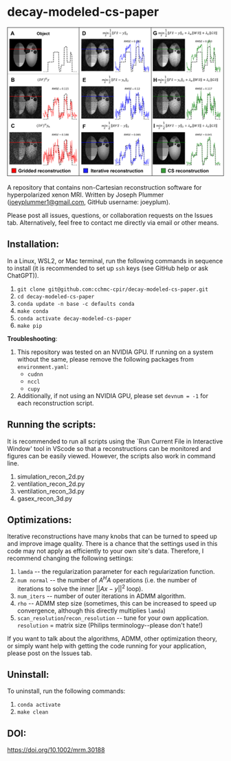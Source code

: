 # decay-modeled-cs-paper
![Figure1](Fig1.png)

A repository that contains non-Cartesian reconstruction software for hyperpolarized xenon MRI. Written by Joseph Plummer (joeyplummer1@gmail.com, GitHub username: joeyplum). 

Please post all issues, questions, or collaboration requests on the Issues tab. Alternatively, feel free to contact me directly via email or other means. 

## Installation:

In a Linux, WSL2, or Mac terminal, run the following commands in sequence to install (it is recommended to set up `ssh` keys (see GitHub help or ask ChatGPT)).

1. `git clone git@github.com:cchmc-cpir/decay-modeled-cs-paper.git`
2. `cd decay-modeled-cs-paper`
3. `conda update -n base -c defaults conda`
4. `make conda`
5. `conda activate decay-modeled-cs-paper`
6. `make pip`

**Troubleshooting**:

1. This repository was tested on an NVIDIA GPU. If running on a system without
   the same, please remove the following packages from `environment.yaml`:
   - `cudnn`
   - `nccl`
   - `cupy`
2. Additionally, if not using an NVIDIA GPU, please set `devnum = -1` for each
   reconstruction script.

## Running the scripts: 

It is recommended to run all scripts using the `Run Current File in Interactive Window' tool in VScode so that a reconstructions can be monitored and figures can be easily viewed. However, the scripts also work in command line. 
1. simulation_recon_2d.py
2. ventilation_recon_2d.py
3. ventilation_recon_3d.py
4. gasex_recon_3d.py

## Optimizations:

Iterative reconstructions have many knobs that can be turned to speed up and improve image quality. There is a chance that the settings used in this code may not apply as efficiently to your own site's data. Therefore, I recommend changing the following settings:

1. `lamda` -- the regularization parameter for each regularization function.
2. `num normal` -- the number of $A^H A$ operations (i.e. the number of iterations to solve the inner $||Ax-y||^2$ loop).
3. `num_iters` -- number of outer iterations in ADMM algorithm.
4. `rho` -- ADMM step size (sometimes, this can be increased to speed up convergence, although this directly multiplies `lamda`)
5. `scan_resolution`/`recon_resolution` -- tune for your own application. `resolution` = matrix size (Philips terminology--please don't hate!)

If you want to talk about the algorithms, ADMM, other optimization theory, or simply want help with getting the code running for your application, please post on the Issues tab.

## Uninstall:

To uninstall, run the following commands:

1. `conda activate`
2. `make clean`


## DOI:
https://doi.org/10.1002/mrm.30188
